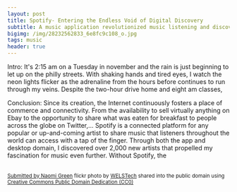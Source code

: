 ```yaml
---
layout: post
title: Spotify- Entering the Endless Void of Digital Discovery
subtitle: A music application revolutionized music listening and discovery
bigimg: /img/28232562833_6e8fc9c108_o.jpg
tags: music
header: true
---
```

Intro: It's 2:15 am on a Tuesday in november and the rain is just beginning to let up on the philly streets. With shaking hands and tired eyes, I watch the neon lights flicker as the adrenaline from the hours before continues to run through my veins. Despite the two-hour drive home and eight am classes, 

Conclusion: Since its creation, the Internet continuously fosters a place of commerce and connectivity. From the availability to sell virtually anything on Ebay to the opportunity to share what was eaten for breakfast to people across the globe on Twitter,...
Spotify is a connected platform for any popular or up-and-coming artist to share music that listeners throughout the world can access with a tap of the finger. Through both the app and desktop domain, I discovered over 2,000 new artists that propelled my fascination for music even further. Without Spotify, the   



<a title="Submitted by Naomi Green"  src="https://farm9.static.flickr.com/8872/28232562833_e7a53f57a8.jpg" /></a><br /><small><a title="Submitted by Naomi Green" href="https://flickr.com/photos/90468817@N05/28232562833">Submitted by Naomi Green</a> flickr photo by <a href="https://flickr.com/people/90468817@N05">WELSTech</a> shared into the public domain using <a href="https://creativecommons.org/publicdomain/zero/1.0/">Creative Commons Public Domain Dedication (CC0)</a> </small>
